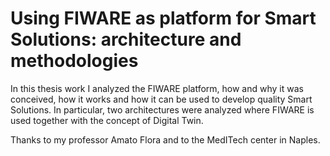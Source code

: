 # Using FIWARE as platform for Smart Solutions: architecture and methodologies 

In this thesis work I analyzed the FIWARE platform, how and why it was conceived, how it works and how it can be used to develop quality Smart Solutions. 
In particular, two architectures were analyzed where FIWARE is used together with the concept of Digital Twin.

Thanks to my professor Amato Flora and to the MedITech center in Naples.
